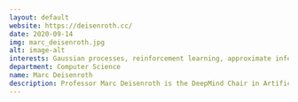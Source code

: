 ```yaml
---
layout: default
website: https://deisenroth.cc/
date: 2020-09-14
img: marc_deisenroth.jpg
alt: image-alt
interests: Gaussian processes, reinforcement learning, approximate inference, data-efficient machine learning
department: Computer Science
name: Marc Deisenroth
description: Professor Marc Deisenroth is the DeepMind Chair in Artificial Intelligence at University College London and PI of the Statistical Machine Learning Group at UCL. He also holds a visiting faculty position at the University of Johannesburg. Marc's research interests center around data-efficient machine learning, probabilistic modeling and autonomous decision making.
---
```

